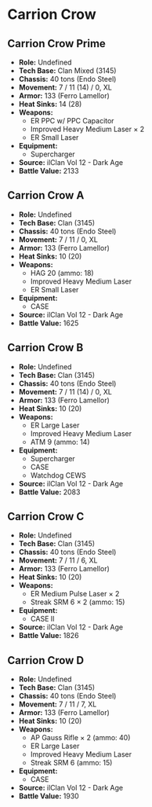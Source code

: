 # Carrion Crow
## Carrion Crow Prime
- **Role:** Undefined
- **Tech Base:** Clan Mixed (3145)
- **Chassis:** 40 tons (Endo Steel)
- **Movement:** 7 / 11 (14) / 0, XL
- **Armor:** 133 (Ferro Lamellor)
- **Heat Sinks:** 14 (28)
- **Weapons:**
  - ER PPC w/ PPC Capacitor
  - Improved Heavy Medium Laser × 2
  - ER Small Laser
- **Equipment:**
  - Supercharger
- **Source:** ilClan Vol 12 - Dark Age
- **Battle Value:** 2133

## Carrion Crow A
- **Role:** Undefined
- **Tech Base:** Clan (3145)
- **Chassis:** 40 tons (Endo Steel)
- **Movement:** 7 / 11 / 0, XL
- **Armor:** 133 (Ferro Lamellor)
- **Heat Sinks:** 10 (20)
- **Weapons:**
  - HAG 20 (ammo: 18)
  - Improved Heavy Medium Laser
  - ER Small Laser
- **Equipment:**
  - CASE
- **Source:** ilClan Vol 12 - Dark Age
- **Battle Value:** 1625

## Carrion Crow B
- **Role:** Undefined
- **Tech Base:** Clan (3145)
- **Chassis:** 40 tons (Endo Steel)
- **Movement:** 7 / 11 (14) / 0, XL
- **Armor:** 133 (Ferro Lamellor)
- **Heat Sinks:** 10 (20)
- **Weapons:**
  - ER Large Laser
  - Improved Heavy Medium Laser
  - ATM 9 (ammo: 14)
- **Equipment:**
  - Supercharger
  - CASE
  - Watchdog CEWS
- **Source:** ilClan Vol 12 - Dark Age
- **Battle Value:** 2083

## Carrion Crow C
- **Role:** Undefined
- **Tech Base:** Clan (3145)
- **Chassis:** 40 tons (Endo Steel)
- **Movement:** 7 / 11 / 6, XL
- **Armor:** 133 (Ferro Lamellor)
- **Heat Sinks:** 10 (20)
- **Weapons:**
  - ER Medium Pulse Laser × 2
  - Streak SRM 6 × 2 (ammo: 15)
- **Equipment:**
  - CASE II
- **Source:** ilClan Vol 12 - Dark Age
- **Battle Value:** 1826

## Carrion Crow D
- **Role:** Undefined
- **Tech Base:** Clan (3145)
- **Chassis:** 40 tons (Endo Steel)
- **Movement:** 7 / 11 / 7, XL
- **Armor:** 133 (Ferro Lamellor)
- **Heat Sinks:** 10 (20)
- **Weapons:**
  - AP Gauss Rifle × 2 (ammo: 40)
  - ER Large Laser
  - Improved Heavy Medium Laser
  - Streak SRM 6 (ammo: 15)
- **Equipment:**
  - CASE
- **Source:** ilClan Vol 12 - Dark Age
- **Battle Value:** 1930

